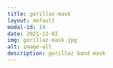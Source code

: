 ```yaml
---
title: gorillaz-mask
layout: default
modal-id: 14
date: 2021-12-02
img: gorillaz-mask.jpg
alt: image-alt
description: gorillaz band mask
---
```

